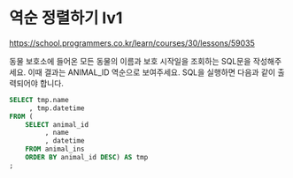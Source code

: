 # 역순 정렬하기 lv1
https://school.programmers.co.kr/learn/courses/30/lessons/59035

동물 보호소에 들어온 모든 동물의 이름과 보호 시작일을 조회하는 SQL문을 작성해주세요. 이때 결과는 ANIMAL_ID 역순으로 보여주세요. SQL을 실행하면 다음과 같이 출력되어야 합니다.

```sql
SELECT tmp.name
     , tmp.datetime
FROM (
    SELECT animal_id
         , name
         , datetime
    FROM animal_ins
    ORDER BY animal_id DESC) AS tmp
;
```
